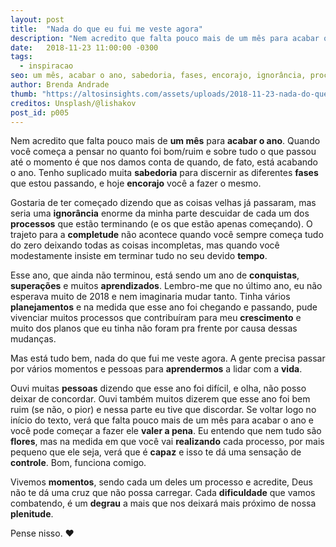 ```yaml
---
layout: post
title:  "Nada do que eu fui me veste agora"
description: "Nem acredito que falta pouco mais de um mês para acabar o ano. Quando você começa a pensar no quanto foi bom/ruim e sobre tudo o que passou até o momento é que nos damos conta de quando, de fato, está acabando o ano."
date:   2018-11-23 11:00:00 -0300
tags:
  - inspiracao
seo: um mês, acabar o ano, sabedoria, fases, encorajo, ignorância, processos, completude, tempo, conquistas, superações, aprendizados, planejamentos, crescimento, aprendermos, vida, pessoas, flores, realizando, capaz, controle, momentos, dificuldade, degrau, plenitude, valer a pena
author: Brenda Andrade
thumb: "https://altosinsights.com/assets/uploads/2018-11-23-nada-do-que-eu-fui-me-veste-agora.jpg"
creditos: Unsplash/@lishakov
post_id: p005
---
```

Nem acredito que falta pouco mais de **um mês** para **acabar o ano**. Quando você começa a pensar no quanto foi bom/ruim e sobre tudo o que passou até o momento é que nos damos conta de quando, de fato, está acabando o ano. Tenho suplicado muita **sabedoria** para discernir as diferentes **fases** que estou passando, e hoje **encorajo** você a fazer o mesmo.

Gostaria de ter começado dizendo que as coisas velhas já passaram, mas seria uma **ignorância** enorme da minha parte descuidar de cada um dos **processos** que estão terminando (e os que estão apenas começando). O trajeto para a **completude** não acontece quando você sempre começa tudo do zero deixando todas as coisas incompletas, mas quando você modestamente insiste em terminar tudo no seu devido **tempo**.

Esse ano, que ainda não terminou, está sendo um ano de **conquistas**, **superações** e muitos **aprendizados**. Lembro-me que no último ano, eu não esperava muito de 2018 e nem imaginaria mudar tanto. Tinha vários **planejamentos** e na medida que esse ano foi chegando e passando, pude vivenciar muitos processos que contribuíram para meu **crescimento** e muito dos planos que eu tinha não foram pra frente por causa dessas mudanças.

Mas está tudo bem, nada do que fui me veste agora. A gente precisa passar por vários momentos e pessoas para **aprendermos** a lidar com a **vida**.

Ouvi muitas **pessoas** dizendo que esse ano foi difícil, e olha, não posso deixar de concordar. Ouvi também muitos dizerem que esse ano foi bem ruim (se não, o pior) e nessa parte eu tive que discordar. Se voltar logo no início do texto, verá que falta pouco mais de um mês para acabar o ano e você pode começar a fazer ele **valer a pena**. Eu entendo que nem tudo são **flores**, mas na medida em que você vai **realizando** cada processo, por mais pequeno que ele seja, verá que é **capaz** e isso te dá uma sensação de **controle**. Bom, funciona comigo.

Vivemos **momentos**, sendo cada um deles um processo e acredite, Deus não te dá uma cruz que não possa carregar. Cada **dificuldade** que vamos combatendo, é um **degrau** a mais que nos deixará mais próximo de nossa **plenitude**.

Pense nisso. ❤️
